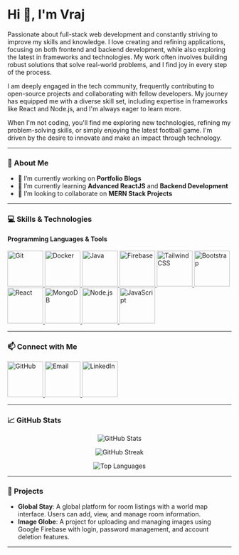 # Hi 👋, I'm Vraj

Passionate about full-stack web development and constantly striving to improve my skills and knowledge. I love creating and refining applications, focusing on both frontend and backend development, while also exploring the latest in frameworks and technologies. My work often involves building robust solutions that solve real-world problems, and I find joy in every step of the process.

I am deeply engaged in the tech community, frequently contributing to open-source projects and collaborating with fellow developers. My journey has equipped me with a diverse skill set, including expertise in frameworks like React and Node.js, and I'm always eager to learn more.

When I'm not coding, you'll find me exploring new technologies, refining my problem-solving skills, or simply enjoying the latest football game. I'm driven by the desire to innovate and make an impact through technology.

---

### 🌟 About Me
- 🔭 I’m currently working on **Portfolio Blogs**
- 🌱 I’m currently learning **Advanced ReactJS** and **Backend Development**
- 👯 I’m looking to collaborate on **MERN Stack Projects**

---

### 💻 Skills & Technologies

#### Programming Languages & Tools
<p align="left">
  <a href="https://git-scm.com/" target="_blank">
    <img src="https://img.icons8.com/color/96/000000/git.png" alt="Git" width="80" height="80"/>
  </a>
  <a href="https://www.docker.com/" target="_blank">
    <img src="https://img.icons8.com/color/96/000000/docker.png" alt="Docker" width="80" height="80"/>
  </a>
  <a href="https://www.java.com/" target="_blank">
    <img src="https://img.icons8.com/color/96/000000/java-coffee-cup-logo.png" alt="Java" width="80" height="80"/>
  </a>
  <a href="https://firebase.google.com/" target="_blank">
    <img src="https://img.icons8.com/color/96/000000/firebase.png" alt="Firebase" width="80" height="80"/>
  </a>
  <a href="https://tailwindcss.com/" target="_blank">
    <img src="https://img.icons8.com/color/96/000000/tailwindcss.png" alt="Tailwind CSS" width="80" height="80"/>
  </a>
  <a href="https://getbootstrap.com/" target="_blank">
    <img src="https://img.icons8.com/color/96/000000/bootstrap.png" alt="Bootstrap" width="80" height="80"/>
  </a>
  <a href="https://reactjs.org/" target="_blank">
    <img src="https://img.icons8.com/color/96/000000/react-native.png" alt="React" width="80" height="80"/>
  </a>
  <a href="https://www.mongodb.com/" target="_blank">
    <img src="https://img.icons8.com/color/96/000000/mongodb.png" alt="MongoDB" width="80" height="80"/>
  </a>
  <a href="https://nodejs.org/" target="_blank">
    <img src="https://img.icons8.com/color/96/000000/nodejs.png" alt="Node.js" width="80" height="80"/>
  </a>
  <a href="https://www.javascript.com/" target="_blank">
    <img src="https://img.icons8.com/color/96/000000/javascript.png" alt="JavaScript" width="80" height="80"/>
  </a>
</p>

---

### 📫 Connect with Me

<p align="left">
  <a href="https://github.com/vrajpatel1812" target="_blank">
    <img src="https://img.icons8.com/color/96/000000/github--v1.png" alt="GitHub" width="80" height="80"/>
  </a>
  <a href="mailto:vrajp771@gmail.com" target="_blank">
    <img src="https://img.icons8.com/color/96/000000/gmail.png" alt="Email" width="80" height="80"/>
  </a>
  <a href="https://www.linkedin.com/in/vraj-patel-4b364a200/" target="_blank">
    <img src="https://img.icons8.com/color/96/000000/linkedin.png" alt="LinkedIn" width="80" height="80"/>
  </a>
</p>

---

### 📈 GitHub Stats

<p align="center">
  <img src="https://github-readme-stats.vercel.app/api?username=vrajpatel1812&show_icons=true&theme=dark&count_private=true" alt="GitHub Stats" />
</p>

<p align="center">
  <img src="https://github-readme-streak-stats.herokuapp.com/?user=vrajpatel1812&theme=dark" alt="GitHub Streak" />
</p>

<p align="center">
  <img src="https://github-readme-stats.vercel.app/api/top-langs/?username=vrajpatel1812&layout=compact&theme=dark" alt="Top Languages" />
</p>

---

### 🔗 Projects

- **Global Stay**: A global platform for room listings with a world map interface. Users can add, view, and manage room information.
- **Image Globe**: A project for uploading and managing images using Google Firebase with login, password management, and account deletion features.

---
